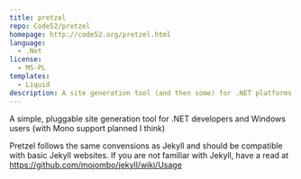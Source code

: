 ```yaml
---
title: pretzel
repo: Code52/pretzel
homepage: http://code52.org/pretzel.html
language:
  - .Net
license:
  - MS-PL
templates:
  - Liquid
description: A site generation tool (and then some) for .NET platforms.
---
```


A simple, pluggable site generation tool for .NET developers and Windows users (with Mono support planned I think)

Pretzel follows the same convensions as Jekyll and should be compatible with basic Jekyll websites. If you are not familiar with Jekyll, have a read at https://github.com/mojombo/jekyll/wiki/Usage

